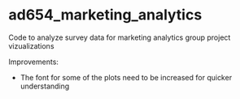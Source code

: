 # ad654_marketing_analytics
Code to analyze survey data for marketing analytics group project vizualizations

Improvements:
* The font for some of the plots need to be increased for quicker understanding

